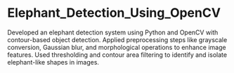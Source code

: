 # Elephant_Detection_Using_OpenCV
Developed an elephant detection system using Python and OpenCV with contour-based object detection.  Applied preprocessing steps like grayscale conversion, Gaussian blur, and morphological operations to enhance image features.  Used thresholding and contour area filtering to identify and isolate elephant-like shapes in images.
